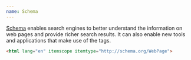 ```yaml
---
name: Schema
---
```


[Schema](https://schema.org/) enables search engines to better understand the information on web pages and provide richer search results. It can also enable new tools and applications that make use of the tags.

```html
<html lang="en" itemscope itemtype="http://schema.org/WebPage">
```